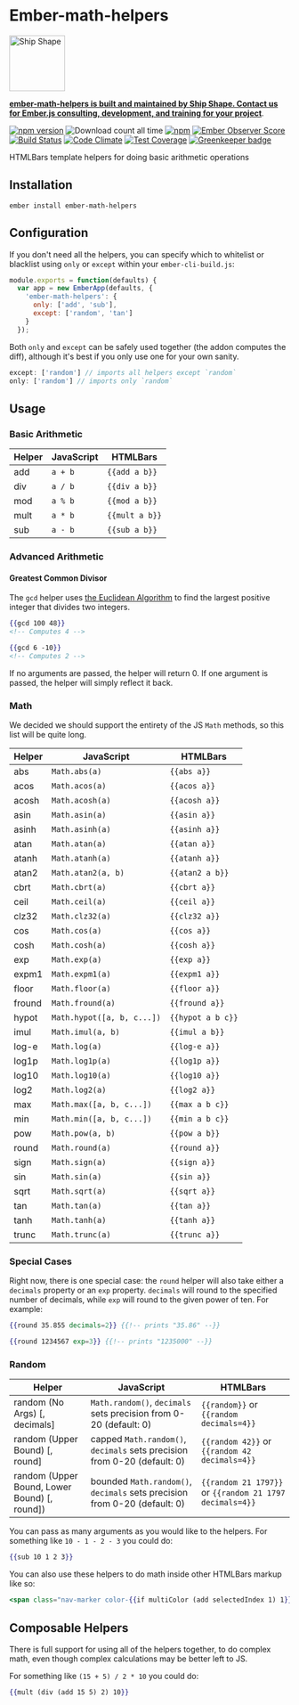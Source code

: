 # Ember-math-helpers

<a href="https://shipshape.io/"><img src="http://i.imgur.com/KVqNjgO.png" alt="Ship Shape" width="100" height="100"/></a>

**[ember-math-helpers is built and maintained by Ship Shape. Contact us for Ember.js consulting, development, and training for your project](https://shipshape.io/ember-consulting/)**.

[![npm version](https://badge.fury.io/js/ember-math-helpers.svg)](http://badge.fury.io/js/ember-math-helpers)
![Download count all time](https://img.shields.io/npm/dt/ember-math-helpers.svg)
[![npm](https://img.shields.io/npm/dm/ember-math-helpers.svg)]()
[![Ember Observer Score](http://emberobserver.com/badges/ember-math-helpers.svg)](http://emberobserver.com/addons/ember-math-helpers)
[![Build Status](https://travis-ci.org/shipshapecode/ember-math-helpers.svg?branch=master)](https://travis-ci.org/shipshapecode/ember-math-helpers)
[![Code Climate](https://codeclimate.com/github/shipshapecode/ember-math-helpers/badges/gpa.svg)](https://codeclimate.com/github/shipshapecode/ember-math-helpers)
[![Test Coverage](https://codeclimate.com/github/shipshapecode/ember-math-helpers/badges/coverage.svg)](https://codeclimate.com/github/shipshapecode/ember-math-helpers/coverage) [![Greenkeeper badge](https://badges.greenkeeper.io/shipshapecode/ember-math-helpers.svg)](https://greenkeeper.io/)

HTMLBars template helpers for doing basic arithmetic operations

## Installation

`ember install ember-math-helpers`

## Configuration
If you don't need all the helpers, you can specify which to whitelist or blacklist using `only` or `except` within your `ember-cli-build.js`:

```js
module.exports = function(defaults) {
  var app = new EmberApp(defaults, {
    'ember-math-helpers': {
      only: ['add', 'sub'],
      except: ['random', 'tan']
    }
  });
```

Both `only` and `except` can be safely used together (the addon computes the diff), although it's best if you only use one for your own sanity.

```js
except: ['random'] // imports all helpers except `random`
only: ['random'] // imports only `random`
```


## Usage

### Basic Arithmetic
Helper | JavaScript | HTMLBars
-------|------------|---------------
add    | `a + b`    | `{{add a b}}`
div    | `a / b`    | `{{div a b}}`
mod    | `a % b`    | `{{mod a b}}`
mult   | `a * b`    | `{{mult a b}}`
sub    | `a - b`    | `{{sub a b}}`


### Advanced Arithmetic

#### Greatest Common Divisor

The `gcd` helper uses [the Euclidean Algorithm](https://en.wikipedia.org/wiki/Greatest_common_divisor#Using_Euclid's_algorithm) to find the largest positive integer that divides two integers.

```hbs
{{gcd 100 48}}
<!-- Computes 4 -->

{{gcd 6 -10}}
<!-- Computes 2 -->
```

If no arguments are passed, the helper will return 0. If one argument is passed, the helper will simply reflect it back.


### Math

We decided we should support the entirety of the JS `Math` methods, so this list will be quite long.

Helper  | JavaScript                  | HTMLBars
--------|---------------------------|----------------------
abs     | `Math.abs(a)`             | `{{abs a}}`
acos    | `Math.acos(a)`            | `{{acos a}}`
acosh   | `Math.acosh(a)`           | `{{acosh a}}`
asin    | `Math.asin(a)`            | `{{asin a}}`
asinh   | `Math.asinh(a)`           | `{{asinh a}}`
atan    | `Math.atan(a)`            | `{{atan a}}`
atanh   | `Math.atanh(a)`           | `{{atanh a}}`
atan2   | `Math.atan2(a, b)`        | `{{atan2 a b}}`
cbrt    | `Math.cbrt(a)`            | `{{cbrt a}}`
ceil    | `Math.ceil(a)`            | `{{ceil a}}`
clz32   | `Math.clz32(a)`           | `{{clz32 a}}`
cos     | `Math.cos(a)`             | `{{cos a}}`
cosh    | `Math.cosh(a)`            | `{{cosh a}}`
exp     | `Math.exp(a)`             | `{{exp a}}`
expm1   | `Math.expm1(a)`           | `{{expm1 a}}`
floor   | `Math.floor(a)`           | `{{floor a}}`
fround  | `Math.fround(a)`          | `{{fround a}}`
hypot   | `Math.hypot([a, b, c...])`| `{{hypot a b c}}`
imul    | `Math.imul(a, b)`         | `{{imul a b}}`
log-e   | `Math.log(a)`             | `{{log-e a}}`
log1p   | `Math.log1p(a)`           | `{{log1p a}}`
log10   | `Math.log10(a)`           | `{{log10 a}}`
log2    | `Math.log2(a)`            | `{{log2 a}}`
max     | `Math.max([a, b, c...])`  | `{{max a b c}}`
min     | `Math.min([a, b, c...])`  | `{{min a b c}}`
pow     | `Math.pow(a, b)`          | `{{pow a b}}`
round   | `Math.round(a)`           | `{{round a}}`
sign    | `Math.sign(a)`            | `{{sign a}}`
sin     | `Math.sin(a)`             | `{{sin a}}`
sqrt    | `Math.sqrt(a)`            | `{{sqrt a}}`
tan     | `Math.tan(a)`             | `{{tan a}}`
tanh    | `Math.tanh(a)`            | `{{tanh a}}`
trunc   | `Math.trunc(a)`           | `{{trunc a}}`

### Special Cases

Right now, there is one special case: the `round` helper will also take either
a `decimals` property or an `exp` property. `decimals` will round to the
specified number of decimals, while `exp` will round to the given power of ten.
For example:

```handlebars
{{round 35.855 decimals=2}} {{!-- prints "35.86" --}}
```

```handlebars
{{round 1234567 exp=3}} {{!-- prints "1235000" --}}
```

### Random
Helper                                       | JavaScript                                                                | HTMLBars
---------------------------------------------|---------------------------------------------------------------------------|--------------
random (No Args) [, decimals]                | `Math.random()`, `decimals` sets precision from 0-20 (default: 0)         | `{{random}}` or `{{random decimals=4}}`
random (Upper Bound) [, round]               | capped `Math.random()`, `decimals` sets precision from 0-20 (default: 0)  | `{{random 42}}` or `{{random 42 decimals=4}}`
random (Upper Bound, Lower Bound) [, round]) | bounded `Math.random()`, `decimals` sets precision from 0-20 (default: 0) | `{{random 21 1797}}` or `{{random 21 1797 decimals=4}}`


You can pass as many arguments as you would like to the helpers. For something like
`10 - 1 - 2 - 3` you could do:
```hbs
{{sub 10 1 2 3}}
```

You can also use these helpers to do math inside other HTMLBars markup like so:
```hbs
<span class="nav-marker color-{{if multiColor (add selectedIndex 1) 1}}"></span>
```


## Composable Helpers

There is full support for using all of the helpers together, to do complex math,
even though complex calculations may be better left to JS.

For something like `(15 + 5) / 2 * 10` you could do:
```hbs
{{mult (div (add 15 5) 2) 10}}
```
